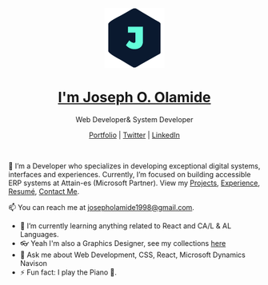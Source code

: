 <p align="center">
  <img src="/jhay.png" width="120" />  
  <h1 align="center"><a href="https://jhayportfolio.com/index.php">I'm Joseph O. Olamide</a></h1>
  <p align="center"> Web Developer& System Developer</p>
</p>

<p align="center">
  <a href="https://jhayportfolio.com/index.php">Portfolio</a> | 
  <a href="https://twitter.com/jhaybhoye">Twitter</a> |
  <a href="https://www.linkedin.com/in/joseph-olamide-1948221ab/">LinkedIn</a>
</p>

<br />

💫 I’m a Developer who specializes in developing exceptional digital systems, interfaces and experiences. Currently, I’m focused on building accessible ERP systems at Attain-es (Microsoft Partner). View my [Projects](https://jhayportfolio.com/projects.php), [Experience](https://jhayportfolio.com/about.php), [Resumé](https://jhayportfolio.com/Joseph-Resume-Web.pdf), [Contact Me](https://jhayportfolio.com/contact.php).

📫 You can reach me at josepholamide1998@gmail.com.

- 🌱 I’m currently learning anything related to React and CA/L & AL Languages.
- 👓 Yeah I'm also a Graphics Designer, see my collections [here](https://jhayportfolio.com/collections.php)
- 💬 Ask me about Web Development, CSS, React, Microsoft Dynamics Navison
- ⚡ Fun fact: I play the Piano 🎹.

